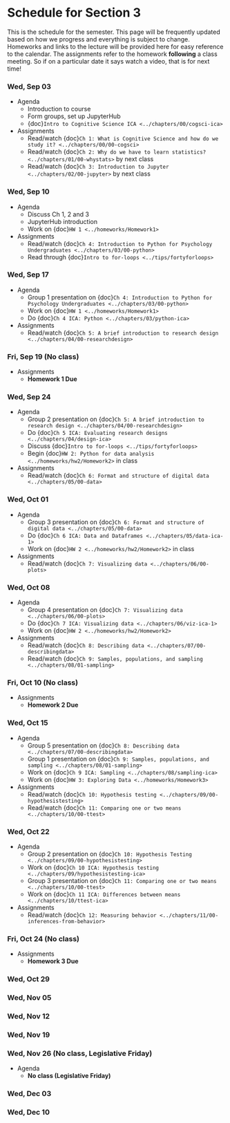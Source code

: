 # Schedule for Section 3

This is the schedule for the semester. This page will be frequently updated
based on how we progress and everything is subject to change. Homeworks and
links to the lecture will be provided here for easy reference to the calendar.
The assignments refer to the homework **following** a class meeting. So if on
a particular date it says watch a video, that is for next time! 

### Wed, Sep 03
- Agenda
  - Introduction to course
  - Form groups, set up JupyterHub
  - {doc}`Intro to Cognitive Science ICA <../chapters/00/cogsci-ica>`
- Assignments
  - Read/watch {doc}`Ch 1: What is Cognitive Science and how do we study it? <../chapters/00/00-cogsci>`
  - Read/watch {doc}`Ch 2: Why do we have to learn statistics? <../chapters/01/00-whystats>` by next class
  - Read/watch {doc}`Ch 3: Introduction to Jupyter <../chapters/02/00-jupyter>` by next class

### Wed, Sep 10
- Agenda
  - Discuss Ch 1, 2 and 3
  - JupyterHub introduction
  - Work on {doc}`HW 1 <../homeworks/Homework1>`
- Assignments
  - Read/watch {doc}`Ch 4: Introduction to Python for Psychology Undergraduates <../chapters/03/00-python>`
  - Read through {doc}`Intro to for-loops <../tips/fortyforloops>`

### Wed, Sep 17
- Agenda
  - Group 1 presentation on {doc}`Ch 4: Introduction to Python for Psychology Undergraduates <../chapters/03/00-python>`
  - Work on {doc}`HW 1 <../homeworks/Homework1>`
  - Do {doc}`Ch 4 ICA: Python <../chapters/03/python-ica>`
- Assignments
  - Read/watch {doc}`Ch 5: A brief introduction to research design <../chapters/04/00-researchdesign>`

### Fri, Sep 19 (No class)
- Assignments
  - **Homework 1 Due**

### Wed, Sep 24
- Agenda
  - Group 2 presentation on {doc}`Ch 5: A brief introduction to research design <../chapters/04/00-researchdesign>`
  - Do {doc}`Ch 5 ICA: Evaluating research designs <../chapters/04/design-ica>`
  - Discuss {doc}`Intro to for-loops <../tips/fortyforloops>`
  - Begin {doc}`HW 2: Python for data analysis <../homeworks/hw2/Homework2>` in class
- Assignments
  - Read/watch {doc}`Ch 6: Format and structure of digital data <../chapters/05/00-data>`

### Wed, Oct 01
- Agenda
  - Group 3 presentation on {doc}`Ch 6: Format and structure of digital data <../chapters/05/00-data>`
  - Do {doc}`Ch 6 ICA: Data and Dataframes <../chapters/05/data-ica-1>`
  - Work on {doc}`HW 2 <../homeworks/hw2/Homework2>` in class
- Assignments
  - Read/watch {doc}`Ch 7: Visualizing data <../chapters/06/00-plots>`

### Wed, Oct 08
- Agenda
  - Group 4 presentation on {doc}`Ch 7: Visualizing data <../chapters/06/00-plots>`
  - Do {doc}`Ch 7 ICA: Visualizing data <../chapters/06/viz-ica-1>`
  - Work on {doc}`HW 2 <../homeworks/hw2/Homework2>`
- Assignments
  - Read/watch {doc}`Ch 8: Describing data <../chapters/07/00-describingdata>`
  - Read/watch {doc}`Ch 9: Samples, populations, and sampling <../chapters/08/01-sampling>`

### Fri, Oct 10 (No class)
- Assignments
  - **Homework 2 Due**

### Wed, Oct 15
- Agenda
  - Group 5 presentation on {doc}`Ch 8: Describing data <../chapters/07/00-describingdata>`
  - Group 1 presentation on {doc}`Ch 9: Samples, populations, and sampling <../chapters/08/01-sampling>`
  - Work on {doc}`Ch 9 ICA: Sampling <../chapters/08/sampling-ica>`
  - Work on {doc}`HW 3: Exploring Data <../homeworks/Homework3>`
- Assignments
  - Read/watch {doc}`Ch 10: Hypothesis testing <../chapters/09/00-hypothesistesting>`
  - Read/watch {doc}`Ch 11: Comparing one or two means <../chapters/10/00-ttest>`

### Wed, Oct 22
- Agenda
  - Group 2 presentation on {doc}`Ch 10: Hypothesis Testing <../chapters/09/00-hypothesistesting>`
  - Work on {doc}`Ch 10 ICA: Hypothesis testing <../chapters/09/hypothesistesting-ica>`
  - Group 3 presentation on {doc}`Ch 11: Comparing one or two means <../chapters/10/00-ttest>`
  - Work on {doc}`Ch 11 ICA: Differences between means <../chapters/10/ttest-ica>`
- Assignments
  - Read/watch {doc}`Ch 12: Measuring behavior <../chapters/11/00-inferences-from-behavior>`

### Fri, Oct 24 (No class)
- Assignments
  - **Homework 3 Due**

### Wed, Oct 29
<!-- - Agenda
  - Group presentation on {doc}`Chapter 12: Measuring behavior <../chapters/11/00-inferences-from-behavior>`
  - Signal Detection Theory lab ({doc}`part 1 <../labs/LabSDT-Pt1>`, {doc}`part 2 <../labs/LabSDT-Pt2>`)
- Assignments
  - Read/watch {doc}`Chapter 13: Research Ethics <../chapters/21/00-ethics-irb>`
  - Read/watch {doc}`Chapter 14: Replication Crisis in Psychology <../chapters/20/replication-crisis-in-psychology>` -->

### Wed, Nov 05
<!-- - Agenda
  - Group presentation on {doc}`Chapter 13: Research Ethics <../chapters/21/00-ethics-irb>`
  - Group presentation on {doc}`Chapter 14: Replication Crisis in Psychology <../chapters/20/replication-crisis-in-psychology>`
  - Signal Detection Theory lab ({doc}`part 1 <../labs/LabSDT-Pt1>`, {doc}`part 2 <../labs/LabSDT-Pt2>`)
- Assignments
  - Read/watch {doc}`Chapter 15: Linear Regression <../chapters/13/00-linearregression>` -->

### Wed, Nov 12
<!-- - Agenda
  - Group presentation on {doc}`Chapter 15: Linear Regression <../chapters/13/00-linearregression>`
  - Signal Detection Theory lab ({doc}`part 1 <../labs/LabSDT-Pt1>`, {doc}`part 2 <../labs/LabSDT-Pt2>`)
- Assignments
  - Read {doc}`Chapter 17: Linear Mixed Effect Models <../chapters/15/00-mixed-effect>` -->

### Wed, Nov 19
<!-- - Agenda
  - Group presentation on {doc}`Chapter 17: Linear Mixed Effect Models <../chapters/15/00-mixed-effect>`
  - Signal Detection Theory lab ({doc}`part 1 <../labs/LabSDT-Pt1>`, {doc}`part 2 <../labs/LabSDT-Pt2>`)
  - Linear Regression lab ({doc}`part 1 <../labs/LabReg-IntroToRegression>`, {doc}`part 2 <../labs/LabReg-AdvancedRegression>`, {doc}`part 3 <../labs/LabReg-MentalRotation>`)
- Assignments
  - Read {doc}`Chapter 18: Mental Imagery, Mental Simulation, and Mental Rotation <../chapters/16/00-mentalsimulation>` -->

<!-- ### Fri, Nov 21 (No class)
- Assignments
  - **Signal Detection Theory lab due** -->

### Wed, Nov 26 (No class, Legislative Friday)
- Agenda
  - **No class (Legislative Friday)**

### Wed, Dec 03
<!-- - Agenda
  - Group presentation on {doc}`Chapter 18: Mental Imagery, Mental Simulation, and Mental Rotation <../chapters/16/00-mentalsimulation>`
  - Linear Regression lab ({doc}`part 1 <../labs/LabReg-IntroToRegression>`, {doc}`part 2 <../labs/LabReg-AdvancedRegression>`, {doc}`part 3 <../labs/LabReg-MentalRotation>`)
  - **EXTRA CREDIT:** Functional Magnetic Resonance Imaging lab ({doc}`part 1 <../labs/LabReg-MRI-Pt1>`, {doc}`part 2 <../labs/LabReg-MRI-Pt2>`)
- Assignments
  - Read/watch {doc}`Chapter 21: What's Next? <../chapters/24/00-what-next>`
  - **OPTIONAL**: Read {doc}`Chapter 19: Functional Magnetic Resonance Imaging <../chapters/17/00-mri>` -->

### Wed, Dec 10
<!-- - Agenda
  - Final Discussion
  - Linear Regression lab ({doc}`part 1 <../labs/LabReg-IntroToRegression>`, {doc}`part 2 <../labs/LabReg-AdvancedRegression>`, {doc}`part 3 <../labs/LabReg-MentalRotation>`)
  - **EXTRA CREDIT:** Group presentation on {doc}`Chapter 19: Functional Magnetic Resonance Imaging <../chapters/17/00-mri>`
  - **EXTRA CREDIT:** Functional Magnetic Resonance Imaging lab ({doc}`part 1 <../labs/LabReg-MRI-Pt1>`, {doc}`part 2 <../labs/LabReg-MRI-Pt2>`) -->

<!-- ### Fri, Dec 12 (No class)
- Assignments
  - **Linear regression lab due** -->
